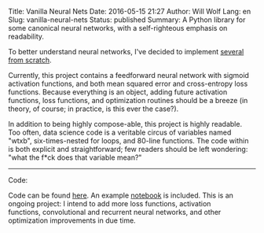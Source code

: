 Title: Vanilla Neural Nets
Date: 2016-05-15 21:27
Author: Will Wolf
Lang: en
Slug: vanilla-neural-nets
Status: published
Summary: A Python library for some canonical neural networks, with a self-righteous emphasis on readability.

To better understand neural networks, I've decided to implement [several from scratch](https://github.com/cavaunpeu/vanilla-neural-nets).

Currently, this project contains a feedforward neural network with sigmoid activation functions, and both mean squared error and cross-entropy loss functions. Because everything is an object, adding future activation functions, loss functions, and optimization routines should be a breeze (in theory, of course; in practice, is this ever the case?).

In addition to being highly compose-able, this project is highly readable. Too often, data science code is a veritable circus of variables named "wtxb", six-times-nested for loops, and 80-line functions. The code within is both explicit and straightforward; few readers should be left wondering: "what the f*ck does that variable mean?"

---
Code:

Code can be found [here](https://github.com/cavaunpeu/vanilla-neural-nets). An example [notebook](http://nbviewer.jupyter.org/github/cavaunpeu/vanilla-neural-nets/blob/master/examples/mnist.ipynb) is included. This is an ongoing project: I intend to add more loss functions, activation functions, convolutional and recurrent neural networks, and other optimization improvements in due time.
